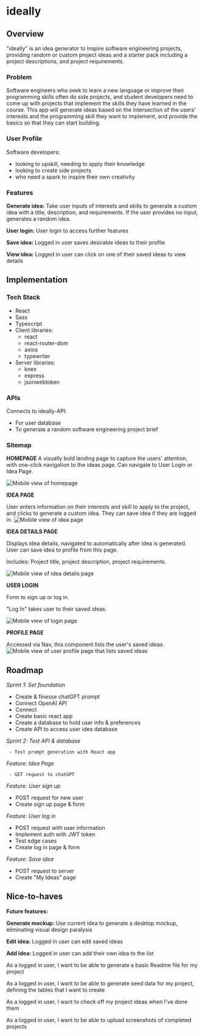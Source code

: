 # ideally

## Overview

"ideally" is an idea generator to inspire software engineering projects, providing random or custom project ideas and a starter pack including a project descriptions, and project requirements.

### Problem

Software engineers who seek to learn a new language or improve their programming skills often do side projects, and student developers need to come up with projects that implement the skills they have learned in the course. This app will generate ideas based on the intersection of the users' interests and the programming skill they want to implement, and provide the basics so that they can start building.

### User Profile

Software developers:

-    looking to upskill, needing to apply their knowledge
-    looking to create side projects
-    who need a spark to inspire their own creativity

### Features

**Generate idea:** Take user inputs of interests and skills to generate a custom idea with a title, description, and requirements. If the user provides no input, generates a random idea.

**User login:** User login to access further features

**Save idea:** Logged in user saves desirable ideas to their profile

**View idea:** Logged in user can click on one of their saved ideas to view details

## Implementation

### Tech Stack

-    React
-    Sass
-    Typescript
-    Client libraries:
     -    react
     -    react-router-dom
     -    axios
     -    typewriter
-    Server libraries:
     -    knex
     -    express
     -    jsonwebtoken

### APIs

Connects to ideally-API:

-    For user database
-    To generate a random software engineering project brief

### Sitemap

**HOMEPAGE**
A visually bold landing page to capture the users' attention, with one-click navigation to the ideas page. Can navigate to User Login or Idea Page.

![Mobile view of homepage](.src/assets/images/home-mobile.png)

**IDEA PAGE**

User enters information on their interests and skill to apply to the project, and clicks to generate a custom idea. They can save idea if they are logged in.
![Mobile view of idea page](.src/assets/images/ideapage-mobile.png)

**IDEA DETAILS PAGE**

Displays idea details, navigated to automatically after idea is generated. User can save idea to profile from this page.

Includes: Project title, project description, project requirements.

![Mobile view of idea details page](.src/assets/images/ideadetails-mobile.png)

**USER LOGIN**

Form to sign up or log in.

"Log In" takes user to their saved ideas.

![Mobile view of login page](.src/assets/images/login-mobile.png)

**PROFILE PAGE**

Accessed via Nav, this component lists the user's saved ideas.
![Mobile view of user profile page that lists saved ideas](.src/assets/images/profile-mobile.png)

## Roadmap

_Sprint 1: Set foundation_

-    Create & finesse chatGPT prompt
-    Connect OpenAI API
-    Connect
-    Create basic react app
-    Create a database to hold user info & preferences
-    Create API to access user idea database

_Sprint 2: Test API & database_

     - Test prompt generation with React app

_Feature: Idea Page_

     - GET request to chatGPT

_Feature: User sign up_

-    POST request for new user
-    Create sign up page & form

_Feature: User log in_

-    POST request with user information
-    Implement auth with JWT token
-    Test edge cases
-    Create log in page & form

_Feature: Save idea_

-    POST request to server
-    Create "My Ideas" page

## Nice-to-haves

**Future features:**

**Generate mockup:** Use current idea to generate a desktop mockup, eliminating visual design paralysis

**Edit idea:** Logged in user can edit saved ideas

**Add idea:** Logged in user can add their own idea to the list

As a logged in user, I want to be able to generate a basic Readme file for my project

As a logged in user, I want to be able to generate seed data for my project, defining the tables
that I want to create

As a logged in user, I want to check off my project ideas when I've done them

As a logged in user, I want to be able to upload screenshots of completed projects
